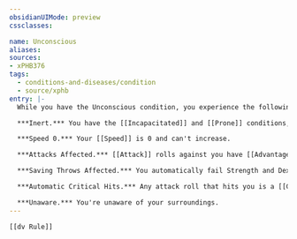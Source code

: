 ```yaml
---
obsidianUIMode: preview
cssclasses:

name: Unconscious
aliases:
sources:
- xPHB376
tags:
  - conditions-and-diseases/condition
  - source/xphb
entry: |-
  While you have the Unconscious condition, you experience the following effects.

  ***Inert.*** You have the [[Incapacitated]] and [[Prone]] conditions, and you drop whatever you're holding. When this condition ends, you remain [[Prone]].

  ***Speed 0.*** Your [[Speed]] is 0 and can't increase.

  ***Attacks Affected.*** [[Attack]] rolls against you have [[Advantage]].

  ***Saving Throws Affected.*** You automatically fail Strength and Dexterity [[saving throw|saving throws]].

  ***Automatic Critical Hits.*** Any attack roll that hits you is a [[Critical Hit]] if the attacker is within 5 feet of you.

  ***Unaware.*** You're unaware of your surroundings.
---
```


```meta-bind-embed
[[dv Rule]]
```